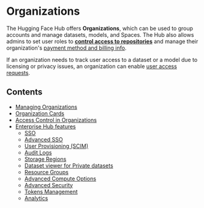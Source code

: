 # Organizations

The Hugging Face Hub offers **Organizations**, which can be used to group accounts and manage datasets, models, and Spaces. The Hub also allows admins to set user roles to [**control access to repositories**](./organizations-security) and manage their organization's [payment method and billing info](https://huggingface.co/pricing).

If an organization needs to track user access to a dataset or a model due to licensing or privacy issues, an organization can enable [user access requests](./datasets-gated).

## Contents

- [Managing Organizations](./organizations-managing)
- [Organization Cards](./organizations-cards)
- [Access Control in Organizations](./organizations-security)
- [Enterprise Hub features](./enterprise-hub)
  - [SSO](./enterprise-sso)
  - [Advanced SSO](./enterprise-hub-advanced-sso)
  - [User Provisioning (SCIM)](./enterprise-hub-scim)
  - [Audit Logs](./audit-logs)
  - [Storage Regions](./storage-regions)
  - [Dataset viewer for Private datasets](./enterprise-hub-datasets)
  - [Resource Groups](./security-resource-groups)
  - [Advanced Compute Options](./advanced-compute-options)
  - [Advanced Security](./enterprise-hub-advanced-security)
  - [Tokens Management](./enterprise-hub-tokens-management)
  - [Analytics](./enterprise-hub-analytics)

